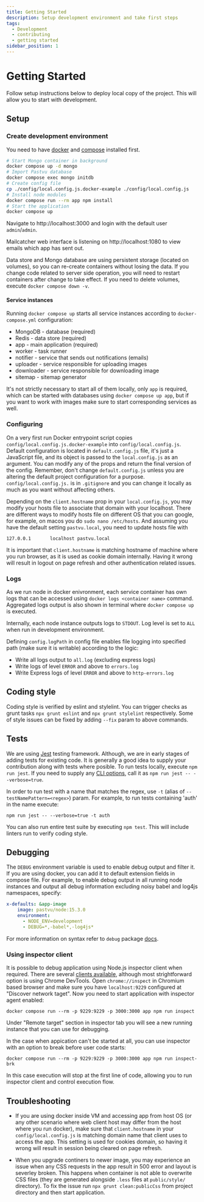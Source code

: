 ```yaml
---
title: Getting Started
description: Setup development environment and take first steps
tags:
  - Development
  - contributing
  - getting started
sidebar_position: 1
---
```


# Getting Started

Follow setup instructions below to deploy local copy of the project. This will
allow you to start with development.

## Setup

### Create development environment

You need to have [docker](https://docs.docker.com/engine/install/) and [compose](https://docs.docker.com/compose/cli-command/) installed first.

```bash
# Start Mongo container in background
docker compose up -d mongo
# Import Pastvu database
docker compose exec mongo initdb
# Create config file
cp ./config/local.config.js.docker-example ./config/local.config.js
# Install node modules
docker compose run --rm app npm install
# Start the application
docker compose up
```

Navigate to http://localhost:3000 and login with the default user `admin`/`admin`.

Mailcatcher web interface is listening on http://localhost:1080 to view emails which app has sent out.

Data store and Mongo database are using persistent storage (located on volumes), so you can re-create containers without losing the data. If you change code related to server side operation, you will need to restart containers after change to take effect. If you need to delete volumes, execute `docker compose down -v`.

#### Service instances

Running `docker compose up` starts all service instances according to
`docker-compose.yml` configuration:

* MongoDB - database (required)
* Redis - data store (required)
* app - main application (required)
* worker - task runner
* notifier - service that sends out notifications (emails)
* uploader - service responsible for uploading images
* downloader - service responsible for downloading image
* sitemap - sitemap generator

It's not strictly necessary to start all of them locally, only `app` is
required, which can be started with databases using `docker compose up app`,
but if you want to work with images make sure to start corresponding services
as well.

### Configuring

On a very first run Docker entrypoint script copies `config/local.config.js.docker-example` into `config/local.config.js`. Default configuration is located in `default.config.js` file, it's just a JavaScript file, and its object is passed to the `local.config.js` as an argument. You can modify any of the props and return the final version of the config. Remember, don't change `default.config.js` unless you are altering the default project configuration for a purpose. `config/local.config.js.` is in `.gitignore` and you can change it locally as much as you want without affecting others.

Depending on the `client.hostname` prop in your `local.config.js`, you may modify your hosts file to associate that domain with your localhost. There are different ways to modify hosts file on different OS that you can google, for example, on macos you do `sudo nano /etc/hosts`. And assuming you have the default setting `pastvu.local`, you need to update hosts file with
```
127.0.0.1       localhost pastvu.local
```
It is important that `client.hostname` is matching hostname of machine where you run browser, as it is used as cookie domain internally. Having it wrong will result in logout on page refresh and other authentication related issues.

### Logs

As we run node in docker enivronment, each service container has own logs that
can be accessed using `docker logs <container name>` command. Aggregated logs
output is also shown in terminal where `docker compose up` is executed.

Internally, each node instance outputs logs to `STDOUT`. Log level is set to `ALL` when run in development environment.

Defining `config.logPath` in config file enables file logging into specified path (make sure it is writable) according
to the logic:
- Write all logs output to `all.log` (excluding express logs)
- Write logs of level `ERROR` and above to `errors.log`
- Write Express logs of level `ERROR` and above to `http-errors.log`

## Coding style

Coding style is verified by eslint and stylelint. You can trigger checks as
grunt tasks `npx grunt eslint` and `npx grunt stylelint` respectively. Some of
style issues can be fixed by adding `--fix` param to above commands.

## Tests

We are using [Jest](https://jestjs.io/) testing framework. Although, we are in
early stages of adding tests for existing code. It is generally a good idea to
supply your contribution along with tests where posible. To run tests locally,
execute `npm run jest`. If you need to supply any [CLI
options](https://jestjs.io/docs/cli), call it as `npm run jest -- --verbose=true`.

In order to run test with a name that matches the regex, use `-t` (alias of
`--testNamePattern=<regex>`) param. For example, to run tests containing 'auth' in the name execute:

```
npm run jest -- --verbose=true -t auth
```

You can also run entire test suite by executing `npm test`. This will include
linters run to verify coding style.

## Debugging

The `DEBUG` environment variable is used to enable debug output and filter it.
If you are using docker, you can add it to default extension fields in compose
file. For example, to enable debug output in all running node instances and
output all debug information excluding noisy babel and log4js namespaces,
specify:

```yaml
x-defaults: &app-image
    image: pastvu/node:15.3.0
    environment:
      - NODE_ENV=development
      - DEBUG=*,-babel*,-log4js*
```

For more information on syntax refer to `debug` package
[docs](https://www.npmjs.com/package/debug#wildcards).

### Using inspector client

It is possible to debug application using Node.js inspector client when
required. There are several [clients
available](https://nodejs.org/en/docs/guides/debugging-getting-started/#inspector-clients),
although most strightforward option is using Chrome DevTools. Open
`chrome://inspect` in Chromium based browser and make sure you have
`localhost:9229` configured at "Discover network taget". Now you need to start
application with inspector agent enabled:
```
docker compose run --rm -p 9229:9229 -p 3000:3000 app npm run inspect
```

Under "Remote target" section in inspector tab you will see a new running instance that you can use for debugging.

In the case when appication can't be started at all, you can use inspector with an
option to break before user code starts:
```
docker compose run --rm -p 9229:9229 -p 3000:3000 app npm run inspect-brk
```

In this case execution will stop at the first line of code, allowing you to
run inspector client and control execution flow.

## Troubleshooting

* If you are using docker inside VM and accessing app from host OS (or any other scenario where web client host may differ from the host where you run docker), make sure that `client.hostname` in your `config/local.config.js` is matching domain name that client uses to access the app. This setting is used for cookies domain, so having it wrong will result in session being cleared on page refresh.

* When you upgrade continers to newer image, you may experience an issue when any CSS requests in the app result in 500 error and layout is severley broken. This happens when container is not able to overwrite CSS files (they are generated alongside `.less` files at `public/style/` directory). To fix the issue run `npx grunt clean:publicCss` from project directory and then start application.

